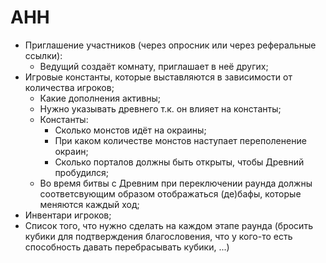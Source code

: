 # AHH

- Приглашение участников (через опросник или через реферальные ссылки):
  - Ведущий создаёт комнату, приглашает в неё других;
- Игровые константы, которые выставляются в зависимости от количества игроков;
  - Какие дополнения активны;
  - Нужно указывать древнего т.к. он влияет на константы;
  - Константы:
    - Сколько монстов идёт на окраины;
    - При каком количестве монстов наступает переполенение окраин;
    - Сколько порталов должны быть открыты, чтобы Древний пробудился;
  - Во время битвы с Древним при переключении раунда должны соответсвующим образом отображаться (де)бафы, которые меняются каждый ход;
- Инвентари игроков;
- Список того, что нужно сделать на каждом этапе раунда (бросить кубики для подтверждения благословения, что у кого-то есть способность давать перебрасывать кубики, ...)
